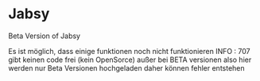 # Jabsy
Beta Version of Jabsy

Es ist möglich, dass einige funktionen noch nicht funktionieren 
INFO : 707 gibt keinen code frei (kein OpenSorce) außer bei BETA versionen also hier werden nur Beta Versionen hochgeladen
daher können fehler entstehen

